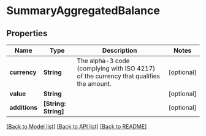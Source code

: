 # SummaryAggregatedBalance

## Properties
Name | Type | Description | Notes
------------ | ------------- | ------------- | -------------
**currency** | **String** | The alpha-3 code (complying with ISO 4217) of the currency that qualifies the amount. | [optional] 
**value** | **String** |  | [optional] 
**additions** | **[String: String]** |  | [optional] 

[[Back to Model list]](../README.md#documentation-for-models) [[Back to API list]](../README.md#documentation-for-api-endpoints) [[Back to README]](../README.md)

